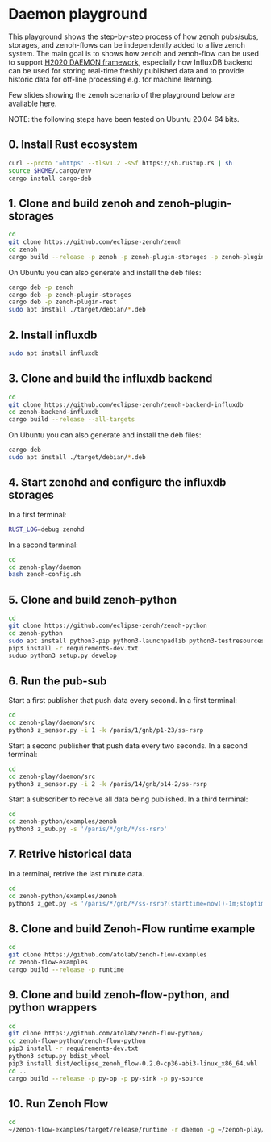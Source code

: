 # Daemon playground

This playground shows the step-by-step process of how zenoh pubs/subs, storages, and zenoh-flows can be independently added to a live zenoh system.
The main goal is to shows how zenoh and zenoh-flow can be used to support [H2020 DAEMON framework](https://h2020daemon.eu/), especially how InfluxDB backend can be used for storing real-time freshly published data and to provide historic data for off-line processing e.g. for machine learning.

Few slides showing the zenoh scenario of the playground below are available [here](https://drive.google.com/file/d/14xVkE4Q5_moI3Ps7GMbT1UamH-7w8Gy5/view?usp=sharing).

NOTE: the following steps have been tested on Ubuntu 20.04 64 bits.

## 0. Install Rust ecosystem
```sh
curl --proto '=https' --tlsv1.2 -sSf https://sh.rustup.rs | sh
source $HOME/.cargo/env
cargo install cargo-deb
```

## 1. Clone and build zenoh and zenoh-plugin-storages

```sh
cd
git clone https://github.com/eclipse-zenoh/zenoh
cd zenoh
cargo build --release -p zenoh -p zenoh-plugin-storages -p zenoh-plugin-rest
```

On Ubuntu you can also generate and install the deb files:

```sh
cargo deb -p zenoh
cargo deb -p zenoh-plugin-storages
cargo deb -p zenoh-plugin-rest
sudo apt install ./target/debian/*.deb
```

## 2. Install influxdb

```sh
sudo apt install influxdb
```

## 3. Clone and build the influxdb backend

```sh
cd
git clone https://github.com/eclipse-zenoh/zenoh-backend-influxdb
cd zenoh-backend-influxdb
cargo build --release --all-targets
```

On Ubuntu you can also generate and install the deb files:

```sh
cargo deb
sudo apt install ./target/debian/*.deb
```

## 4. Start zenohd and configure the influxdb storages

In a first terminal:
```sh
RUST_LOG=debug zenohd
```

In a second terminal:
```sh
cd
cd zenoh-play/daemon
bash zenoh-config.sh
```

## 5. Clone and build zenoh-python

```sh
cd
git clone https://github.com/eclipse-zenoh/zenoh-python
cd zenoh-python
sudo apt install python3-pip python3-launchpadlib python3-testresources
pip3 install -r requirements-dev.txt
suduo python3 setup.py develop
```

## 6. Run the pub-sub

Start a first publisher that push data every second.
In a first terminal:
```sh
cd
cd zenoh-play/daemon/src
python3 z_sensor.py -i 1 -k /paris/1/gnb/p1-23/ss-rsrp
```

Start a second publisher that push data every two seconds.
In a second terminal:
```sh
cd
cd zenoh-play/daemon/src
python3 z_sensor.py -i 2 -k /paris/14/gnb/p14-2/ss-rsrp
```

Start a subscriber to receive all data being published.
In a third terminal:
```sh
cd
cd zenoh-python/examples/zenoh
python3 z_sub.py -s '/paris/*/gnb/*/ss-rsrp'
```

## 7. Retrive historical data

In a terminal, retrive the last minute data.
```sh
cd
cd zenoh-python/examples/zenoh
python3 z_get.py -s '/paris/*/gnb/*/ss-rsrp?(starttime=now()-1m;stoptime=now())'
```

## 8. Clone and build Zenoh-Flow runtime example

```sh
cd
git clone https://github.com/atolab/zenoh-flow-examples
cd zenoh-flow-examples
cargo build --release -p runtime
```

## 9. Clone and build zenoh-flow-python, and python wrappers

```sh
cd
git clone https://github.com/atolab/zenoh-flow-python/
cd zenoh-flow-python/zenoh-flow-python
pip3 install -r requirements-dev.txt
python3 setup.py bdist_wheel
pip3 install dist/eclipse_zenoh_flow-0.2.0-cp36-abi3-linux_x86_64.whl
cd ..
cargo build --release -p py-op -p py-sink -p py-source
```

## 10. Run Zenoh Flow

```sh
cd
~/zenoh-flow-examples/target/release/runtime -r daemon -g ~/zenoh-play/daemon/zenoh-flow/dataflow.yml -l ~/zenoh-play/daemon/zenoh-flow/loader-config.yml
```
